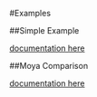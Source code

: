 
#Examples

##Simple Example

[documentation here](SimpleDemo/README.md)

##Moya Comparison

[documentation here](MoyaComparison/README.md)
